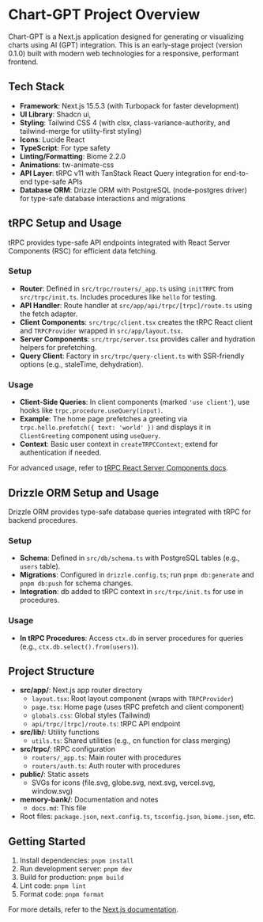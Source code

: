 # Chart-GPT Project Overview

Chart-GPT is a Next.js application designed for generating or visualizing charts using AI (GPT) integration. This is an early-stage project (version 0.1.0) built with modern web technologies for a responsive, performant frontend.

## Tech Stack

- **Framework**: Next.js 15.5.3 (with Turbopack for faster development)
- **UI Library**: Shadcn ui,
- **Styling**: Tailwind CSS 4 (with clsx, class-variance-authority, and tailwind-merge for utility-first styling)
- **Icons**: Lucide React
- **TypeScript**: For type safety
- **Linting/Formatting**: Biome 2.2.0
- **Animations**: tw-animate-css
- **API Layer**: tRPC v11 with TanStack React Query integration for end-to-end type-safe APIs
- **Database ORM**: Drizzle ORM with PostgreSQL (node-postgres driver) for type-safe database interactions and migrations

## tRPC Setup and Usage

tRPC provides type-safe API endpoints integrated with React Server Components (RSC) for efficient data fetching.

### Setup

- **Router**: Defined in `src/trpc/routers/_app.ts` using `initTRPC` from `src/trpc/init.ts`. Includes procedures like `hello` for testing.
- **API Handler**: Route handler at `src/app/api/trpc/[trpc]/route.ts` using the fetch adapter.
- **Client Components**: `src/trpc/client.tsx` creates the tRPC React client and `TRPCProvider` wrapped in `src/app/layout.tsx`.
- **Server Components**: `src/trpc/server.tsx` provides caller and hydration helpers for prefetching.
- **Query Client**: Factory in `src/trpc/query-client.ts` with SSR-friendly options (e.g., staleTime, dehydration).

### Usage

- **Client-Side Queries**: In client components (marked `'use client'`), use hooks like `trpc.procedure.useQuery(input)`.
- **Example**: The home page prefetches a greeting via `trpc.hello.prefetch({ text: 'world' })` and displays it in `ClientGreeting` component using `useQuery`.
- **Context**: Basic user context in `createTRPCContext`; extend for authentication if needed.

For advanced usage, refer to [tRPC React Server Components docs](https://trpc.io/docs/client/react/server-components).

## Drizzle ORM Setup and Usage

Drizzle ORM provides type-safe database queries integrated with tRPC for backend procedures.

### Setup

- **Schema**: Defined in `src/db/schema.ts` with PostgreSQL tables (e.g., `users` table).
- **Migrations**: Configured in `drizzle.config.ts`; run `pnpm db:generate` and `pnpm db:push` for schema changes.
- **Integration**: db added to tRPC context in `src/trpc/init.ts` for use in procedures.

### Usage

- **In tRPC Procedures**: Access `ctx.db` in server procedures for queries (e.g., `ctx.db.select().from(users)`).

## Project Structure

- **src/app/**: Next.js app router directory
  - `layout.tsx`: Root layout component (wraps with `TRPCProvider`)
  - `page.tsx`: Home page (uses tRPC prefetch and client component)
  - `globals.css`: Global styles (Tailwind)
  - `api/trpc/[trpc]/route.ts`: tRPC API endpoint
- **src/lib/**: Utility functions
  - `utils.ts`: Shared utilities (e.g., cn function for class merging)
- **src/trpc/**: tRPC configuration
  - `routers/_app.ts`: Main router with procedures
  - `routers/auth.ts`: Auth router with procedures
- **public/**: Static assets
  - SVGs for icons (file.svg, globe.svg, next.svg, vercel.svg, window.svg)
- **memory-bank/**: Documentation and notes
  - `docs.md`: This file
- Root files: `package.json`, `next.config.ts`, `tsconfig.json`, `biome.json`, etc.

## Getting Started

1. Install dependencies: `pnpm install`
2. Run development server: `pnpm dev`
3. Build for production: `pnpm build`
4. Lint code: `pnpm lint`
5. Format code: `pnpm format`

For more details, refer to the [Next.js documentation](https://nextjs.org/docs).
